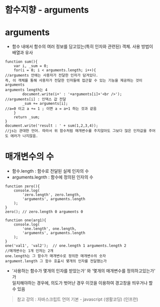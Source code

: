 함수지향 - arguments
=====================
# arguments
* 함수 내에서 함수의 여러 정보를 담고있는(특히 인자와 관련된) 객체. 사용 방법이 배열과 유사
```
function sum(){
    var i, _sum = 0;    
    for(i = 0; i < arguments.length; i++){
//arguments 안에는 사용자가 전달한 인자가 담겨있다.
즉, 이 객체를 통해 사용자가 전달한 인자들에 접근할 수 있는 기능을 제공하는 것이 arguments
arguments length는 4
        document.write(i+' : '+arguments[i]+'<br />');
//arguments[i] : 인덱스 값 전달
        _sum += arguments[i];
//a=0 이고 a += 1 ; 이면 a = a+1 하는 것과 같음
    }   
    return _sum;
}
document.write('result : ' + sum(1,2,3,4));
//js는 관대한 언어. 따라서 위 함수처럼 매개변수를 주지않아도 그보다 많은 인자값을 주어도 에러가 나지않음.
```

# 매개변수의 수

- 함수.length : 함수로 전달된 실제 인자의 수
- arguments.legnth : 함수에 정의된 인자의 수
```
function zero(){
    console.log(
        'zero.length', zero.length,
        'arguments', arguments.length
    );
}
zero(); // zero.length 0 arguments 0 

function one(arg1){
    console.log(
        'one.length', one.length,
        'arguments', arguments.length
    );
}
one('val1', 'val2');  // one.length 1 arguments.length 2 
//매개변수는 1개 인자는 2개 
one.length는 그 함수가 매개변수로 정의한 매개변수의 숫자
argument.length 그 함수 호출시 몇개의 인자를 전달했는가
```

- '사용하는 함수가 몇개의 인자를 받았는가' 와 '몇개의 매개변수를 정의하고있는가' 가   
일치해야하는 경우에, 의도가 벗어난 경우 이것을 이용하여 경고창을 띄우거나 할 수 있음

> 참고 강의 : 자바스크립트 언어 기본 - javascript (생활코딩) (인프런)
